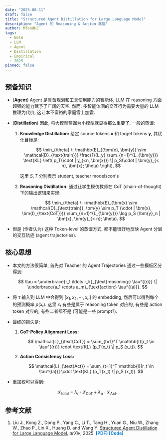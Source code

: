 ```yaml
---
date: "2025-08-11"
draft: false
title: "Structured Agent Distillation for Large Language Model"
description: "Agent 的 Reasoning & Action 蒸馏"
author: MTandHJ
tags:
  - Note
  - LLM
  - Agent
  - Distillation
  - Empirical
  - 2025
pinned: false
---
```



## 预备知识

- (**Agent**) Agent 是具备规划和工具使用能力的智能体, LLM 在 reasoning 方面超强的能力赋予了广阔的天空. 然而, 多智能体间的交互行为需要大量的 LLM 推理为代价, 这让本不富裕的家庭雪上加霜.

- (**Distillation**) 因此, 将大模型蒸馏为小模型就显得那么重要了. 一般的蒸馏:
    1. **Knowledge Distillation:** 给定 source tokens $\bm{x}$ 和 target tokens $\bm{y}$, 其优化目标是:

        $$
        \min_{\theta} \:
        \mathbb{E}_{(\bm{x}, \bm{y}) \sim \mathcal{D}_{\text{train}}} \frac{1}{L_y}  \sum_{n=1}^{L_{\bm{y}}} \text{KL}
        \left(
            p_T(\cdot | y_{<n, \bm{x}}) \| p_S(\cdot | \bm{y}_{< n}, \bm{x}; \theta)
        \right),
        $$

        这里 $S, T$ 分别表示 student, teacher modelscon's

    2. **Reasoning Distillation.** 通过让学生模仿教师在 CoT (chain-of-thought) 下的输出逻辑来实现:

        $$
        \min_{\theta} \:
        -\mathbb{E}_{\bm{x} \sim \mathcal{D}_{\text{train}}, \bm{y} \sim p_T (\cdot | \bm{x}, \bm{I}_{\text{CoT}})}
        \sum_{n=1}^{L_{\bm{y}}} \log p_S (\bm{y}_n | \bm{x}, \bm{y}_{< n}; \theta).
        $$
    
- 但是 (作者认为) 这种 Token-level 的蒸馏方式, 都不能很好地反映 Agent 分层的交互轨迹 (agent trajectories).

## 核心思想

- 本文的方法很简单, 首先对 Teacher 的 Agent Trajectories 通过一些模板区分得到:

    $$
    \tau = \underbrace{r_1 \ldots r_k}_{\text{reasoning:} \tau^{(r)}} \| \underbrace{a_1 \cdots a_m}_{\text{action:} \tau^{(a)}}.
    $$

- 将 $\tau$ 输入到 LLM 中会得到 $[x_1, x_2, \cdots, x_n]$ 的 embedding, 然后可以得到每个的预测概率 $p(x_t)$. 这里 $x_t$ 有些是属于 reasoning token 对应的, 有些是 action token 对应的, 有些二者都不是 (可能是一些 prompt?). 

- 最终的损失是:
    1. **CoT-Policy Alignment Loss:**

        $$
        \mathcal{L}_{\text{CoT}} = \sum_{t=1}^T \mathbb{I}[r_t \in \tau^{(r)}] \cdot \text{KL} (p_T(x_t) \| p_S (x_t)).
        $$

    2. **Action Consistency Loss:**

        $$
        \mathcal{L}_{\text{Act}} = \sum_{t=1}^T \mathbb{I}[r_t \in \tau^{(a)}] \cdot \text{KL} (p_T(x_t) \| p_S (x_t)).
        $$

- 重加权可以得到:

    $$
    \mathcal{L}_{\text{total}} = \lambda_r \cdot \mathcal{L}_{\text{CoT}} + \lambda_{\alpha} \cdot \mathcal{L}_{\text{Act}}.
    $$

## 参考文献

<ol class="reference">
  <li>
    Liu J., Kong Z., Dong P., Yang C., Li T., Tang H., Yuan G.,
    Niu W., Zhang W., Zhao P., Lin X., Huang D. and Wang Y.
    <u>Structured Agent Distillation for Large Language Model.</u>
    <i>arXiv</i>, 2025.
    <a href="http://arxiv.org/abs/2505.13820" style="color: #007acc; font-weight: bold; text-decoration: none;">[PDF]</a>
    <a href="" style="color: #007acc; font-weight: bold; text-decoration: none;">[Code]</a>
  </li>
  <!-- 添加更多文献条目 -->
</ol>

